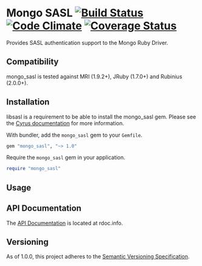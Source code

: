 Mongo SASL [![Build Status](https://secure.travis-ci.org/mongodb/sasl-ruby.png?branch=master&.png)](http://travis-ci.org/mongodb/sasl-ruby) [![Code Climate](https://codeclimate.com/github/mongodb/sasl-ruby.png)](https://codeclimate.com/github/mongodb/sasl-ruby) [![Coverage Status](https://coveralls.io/repos/mongodb/sasl-ruby/badge.png?branch=master)](https://coveralls.io/r/mongodb/sasl-ruby?branch=master)
====

Provides SASL authentication support to the Mongo Ruby Driver.

Compatibility
-------------

mongo_sasl is tested against MRI (1.9.2+), JRuby (1.7.0+) and Rubinius (2.0.0+).

Installation
------------

libsasl is a requirement to be able to install the mongo_sasl gem. Please see the
[Cyrus documentation](http://cyrusimap.web.cmu.edu/docs/cyrus-sasl/2.1.25/) for more
information.

With bundler, add the `mongo_sasl` gem to your `Gemfile`.

```ruby
gem "mongo_sasl", "~> 1.0"
```

Require the `mongo_sasl` gem in your application.

```ruby
require "mongo_sasl"
```

Usage
-----


API Documentation
-----------------

The [API Documentation](http://rdoc.info/github/mongodb/sasl-ruby/master/frames) is
located at rdoc.info.

Versioning
----------

As of 1.0.0, this project adheres to the [Semantic Versioning Specification](http://semver.org/).
